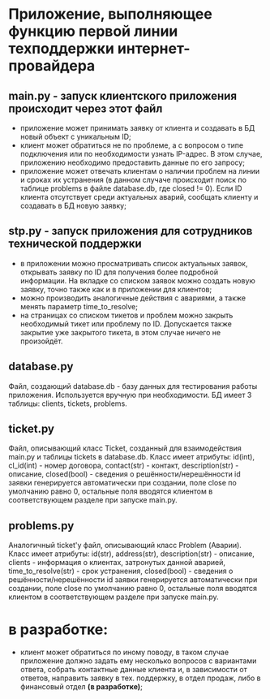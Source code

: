 # Приложение, выполняющее функцию первой линии техподдержки интернет-провайдера

## main.py - запуск клиентского приложения происходит через этот файл
- приложение может принимать заявку от клиента и создавать в БД новый объект с уникальным ID;
- клиент может обратиться не по проблеме, а с вопросом о типе подключения или по необходимости узнать IP-адрес. В этом случае, приложению необходимо предоставить данные по его запросу;
- приложение может отвечать клиентам о наличии проблем на линии и сроках их устранения (в данном случаче происходит поиск по таблице problems в файле database.db, где closed != 0). Если ID клиента отсутствует среди актуальных аварий, сообщать клиенту и создавать в БД новую заявку;

## stp.py - запуск приложения для сотрудников технической поддержки
- в приложении можно просматривать список актуальных заявок, открывать заявку по ID для получения более подробной информации. На вкладке со списком заявок можно создать новую заявку, точно также как и в приложении для клиентов;
- можно производить аналогичные действия с авариями, а также менять параметр time_to_resolve;
- на страницах со списком тикетов и проблем можно закрыть необходимый тикет или проблему по ID. Допускается также закрытие уже закрытого тикета, в этом случае ничего не произойдёт.

## database.py
Файл, создающий database.db - базу данных для тестирования работы приложения. Используется вручную при необходимости. БД имеет 3 таблицы: clients, tickets, problems.  

## ticket.py
Файл, описывающий класс Ticket, созданный для взаимодействия main.py и таблицы tickets в database.db. 
Класс имеет атрибуты: id(int), cl_id(int) - номер договора, contact(str) - контакт, description(str) - описание, closed(bool) - сведения о решённости/нерешённости
id заявки генерируется автоматически при создании, поле close по умолчанию равно 0, остальные поля вводятся клиентом в соответствующем разделе при запуске main.py.

## problems.py
Аналогичный ticket'у файл, описывающий класс Problem (Аварии).
Класс имеет атрибуты: id(str), address(str), description(str) - описание, clients - информация о клиентах, затронутых данной аварией, time_to_resolve(str) - срок устранения, closed(bool) - сведения о решённости/нерешённости
id заявки генерируется автоматически при создании, поле close по умолчанию равно 0, остальные поля вводятся клиентом в соответствующем разделе при запуске main.py.


# в разработке:
- клиент может обратиться по иному поводу, в таком случае приложение должно задать ему несколько вопросов с вариантами ответа, собрать контактные данные клиента и, в зависимости от ответов, направить заявку в тех. поддержку, в отдел продаж, либо в финансовый отдел **(в разработке)**;
